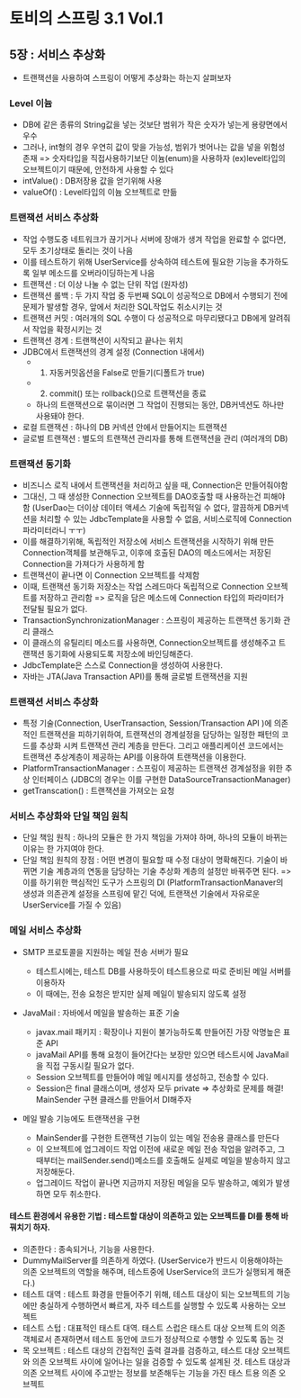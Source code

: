 # 토비의 스프링 3.1 Vol.1

## 5장 : 서비스 추상화
- 트랜잭션을 사용하여 스프링이 어떻게 추상화는 하는지 살펴보자

### Level 이늄
- DB에 같은 종류의 String값을 넣는 것보단 범위가 작은 숫자가 넣는게 용량면에서 우수
- 그러나, int형의 경우 우연히 값이 맞을 가능성, 범위가 벗어나는 값을 넣을 위험성 존재
=> 숫자타입을 직접사용하기보단 이늄(enum)을 사용하자 
(ex)level타입의 오브젝트이기 때문에, 안전하게 사용할 수 있다
- intValue() : DB저장용 값을 얻기위해 사용
- valueOf() : Level타입의 이늄 오브젝트로 만듦

### 트랜잭션 서비스 추상화
- 작업 수행도중 네트워크가 끊기거나 서버에 장애가 생겨 작업을 완료할 수 없다면, 모두 초기상태로 돌리는 것이 나음
- 이를 테스트하기 위해 UserService를 상속하여 테스트에 필요한 기능을 추가하도록 일부 메소드를 오버라이딩하는게 나음
- 트랜잭션 : 더 이상 나눌 수 없는 단위 작업 (원자성)
- 트랜잭션 롤백 : 두 가지 작업 중 두번째 SQL이 성공적으로 DB에서 수행되기 전에 문제가 발생할 경우, 앞에서 처리한 SQL작업도 취소시키는 것
- 트랜잭션 커밋 : 여러개의 SQL 수행이 다 성공적으로 마무리됐다고 DB에게 알려줘서 작업을 확정시키는 것
- 트랜잭션 경계 : 트랜잭션이 시작되고 끝나는 위치
- JDBC에서 트랜잭션의 경계 설정 (Connection 내에서)
    - 1. 자동커밋옵션을 False로 만들기(디폴트가 true)
    - 2. commit() 또는 rollback()으로 트랜잭션을 종료
    - 하나의 트랜잭션으로 묶이러면 그 작업이 진행되는 동안, DB커넥션도 하나만 사용돼야 한다.
- 로컬 트랜잭션 : 하나의 DB 커넥션 안에서 만들어지는 트랜잭션
- 글로벌 트랜잭션 : 별도의 트랜잭션 관리자를 통해 트랜잭션을 관리 (여러개의 DB)

### 트랜잭션 동기화 
- 비즈니스 로직 내에서 트랜잭션을 처리하고 싶을 때, Connection은 만들어줘야함
- 그대신, 그 때 생성한 Connection 오브젝트를 DAO호출할 때 사용하는건 피해야 함 (UserDao는 더이상 데이터 액세스 기술에 독립적일 수 없다, 깔끔하게 DB커넥션을 처리할 수 있는 JdbcTemplate을 사용할 수 없음, 서비스로직에 Connection파라미터라니 ㅜㅜ)
- 이를 해결하기위해, 독립적인 저장소에 서비스 트랜잭션을 시작하기 위해 만든 Connection객체를 보관해두고, 이후에 호출된 DAO의 메소드에서는 저장된 Connection을 가져다가 사용하게 함
- 트랜잭션이 끝나면 이 Connection 오브젝트를 삭제함
- 이때, 트랜잭션 동기화 저장소는 작업 스레드마다 독립적으로 Connection 오브젝트를 저장하고 관리함
=> 로직을 담은 메소드에 Connection 타입의 파라미터가 전달될 필요가 없다.
- TransactionSynchronizationManager : 스프링이 제공하는 트랜잭션 동기화 관리 클래스
- 이 클래스의 유틸리티 메소드를 사용하면, Connection오브젝트를 생성해주고 트랜잭션 동기화에 사용되도록 저장소에 바인딩해준다.
- JdbcTemplate은 스스로 Connection을 생성하여 사용한다.
- 자바는 JTA(Java Transaction API)를 통해 글로벌 트랜잭션을 지원

### 트랜잭션 서비스 추상화
- 특정 기술(Connection, UserTransaction, Session/Transaction API )에 의존적인 트랜잭션을 피하기위하여, 트랜잭션의 경계설정을 담당하는 일정한 패턴의 코드를 추상화 시켜 트랜잭션 관리 계층을 만든다. 그리고 애플리케이션 코드에서는 트랜잭션 추상계층이 제공하는 API를 이용하여 트랜잭션을 이용한다.
- PlatformTransactionManager : 스프링이 제공하는 트랜잭션 경계설정을 위한 추상 인터페이스 (JDBC의 경우는 이를 구현한 DataSourceTransactionManager)
- getTranscation() : 트랜잭션을 가져오는 요청

### 서비스 추상화와 단일 책임 원칙
- 단일 책임 원칙 : 하나의 모듈은 한 가지 책임을 가져야 하며, 하나의 모듈이 바뀌는 이유는 한 가지여야 한다.
- 단일 책임 원칙의 장점 : 어떤 변경이 필요할 때 수정 대상이 명확해진다. 기술이 바뀌면 기술 계층과의 연동을 담당하는 기술 추상화 계층의 설정만 바꿔주면 된다.
=> 이를 하기위한 핵심적인 도구가 스프링의 DI (PlatformTransactionManaver의 생성과 의존관계 설정을 스프링에 맡긴 덕에, 트랜잭션 기술에서 자유로운 UserService를 가질 수 있음)

### 메일 서비스 추상화
- SMTP 프로토콜을 지원하는 메일 전송 서버가 필요
    - 테스트시에는, 테스트 DB를 사용하듯이 테스트용으로 따로 준비된 메일 서버를 이용하자
    - 이 때에는, 전송 요청은 받지만 실제 메일이 발송되지 않도록 설정

- JavaMail : 자바에서 메일을 발송하는 표준 기술 
    - javax.mail 패키지 : 확장이나 지원이 불가능하도록 만들어진 가장 악명높은 표준 API
    - javaMail API를 통해 요청이 들어간다는 보장만 있으면 테스트시에 JavaMail을 직접 구동시킬 필요가 없다.
    - Session 오브젝트를 만들어야 메일 메시지를 생성하고, 전송할 수 있다.
    - Session은 final 클래스이며, 생성자 모두 private 
    => 추상화로 문제를 해결! MainSender 구현 클래스를 만들어서 DI해주자

- 메일 발송 기능에도 트랜잭션을 구현
    - MainSender를 구현한 트랜잭션 기능이 있는 메일 전송용 클래스를 만든다
    - 이 오브젝트에 업그레이드 작업 이전에 새로운 메일 전송 작업을 알려주고, 그 때부터는 mailSender.send()메소드를 호출해도 실제로 메일을 발송하지 않고 저장해둔다.
    - 업그레이드 작업이 끝나면 지금까지 저장된 메일을 모두 발송하고, 예외가 발생하면 모두 취소한다.

#### 테스트 환경에서 유용한 기법 : 테스트할 대상이 의존하고 있는 오브젝트를 DI를 통해 바꿔치기 하자.
- 의존한다 : 종속되거나, 기능을 사용한다.
- DummyMailServer를 의존하게 하였다. (UserService가 반드시 이용해야하는 의존 오브젝트의 역할을 해주며, 테스트중에 UserService의 코드가 실행되게 해준다.)
- 테스트 대역 : 테스트 화경을 만들어주기 위해, 테스트 대상이 되는 오브젝트의 기능에만 충실하게 수행하면서 빠르게, 자주  테스트를 실행할 수 있도록 사용하는 오브젝트
- 테스트 스텁 : 대표적인 태스트 대역. 태스트 스럽은 태스트 대상 오브젝 트의 의존객체로서 존재하면서 테스트 동안에 코드가 정상적으로 수행할 수 있도록 돕는 것
- 목 오브젝트 : 테스트 대상의 간접적인 출력 결과를 검증하고, 테스트 대상 오브젝트와 의존 오브젝트 사이에 일어나는 일을 검증할 수 있도록 설계된 것. 테스트 대상과 의존 오브젝트 사이에 주고받는 정보를 보존해두는 기능을 가진 태스 트용 의존 오브젝트